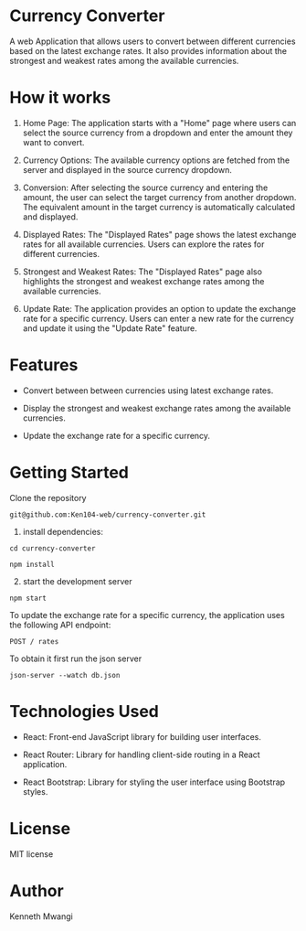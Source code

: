  # Currency Converter

A web Application that allows users to convert between different currencies based on the latest exchange rates. It also provides information about the strongest and weakest rates among the available currencies.

# How it works
1.  Home Page: The application starts with a "Home" page where users can select the source currency from a dropdown and enter the amount they want to convert.

2. Currency Options: The available currency options are fetched from the server and displayed in the source currency dropdown.

3. Conversion: After selecting the source currency and entering the amount, the user can select the target currency from another dropdown. The equivalent amount in the target currency is automatically calculated and displayed.

4. Displayed Rates: The "Displayed Rates" page shows the latest exchange rates for all available currencies. Users can explore the rates for different currencies.

5. Strongest and Weakest Rates: The "Displayed Rates" page also highlights the strongest and weakest exchange rates among the available currencies.

6. Update Rate: The application provides an option to update the exchange rate for a specific currency. Users can enter a new rate for the currency and update it using the "Update Rate" feature.



# Features

- Convert between between currencies using latest exchange rates.

- Display the strongest and weakest exchange rates among the available currencies.

- Update the exchange rate for a specific currency.

# Getting Started

Clone the repository

`git@github.com:Ken104-web/currency-converter.git`

1. install dependencies:

`cd currency-converter`

`npm install`

2. start the development server

`npm start`

To update the exchange rate for a specific currency, the application uses the following API endpoint:

`POST / rates`

To obtain it first run the json server

`json-server --watch db.json`

# Technologies Used

- React: Front-end JavaScript library for building user interfaces.


- React Router: Library for handling client-side routing in a React application.


- React Bootstrap: Library for styling the user interface using Bootstrap styles.

# License 

MIT license

# Author

Kenneth Mwangi